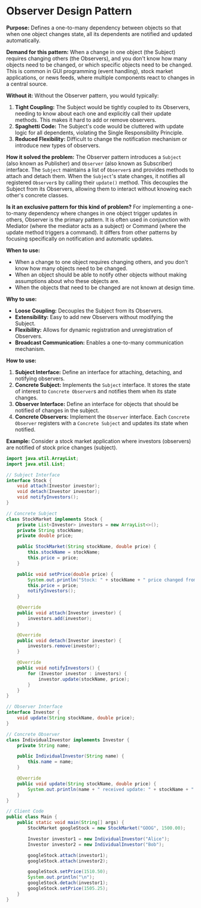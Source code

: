 # Observer Design Pattern

**Purpose:** Defines a one-to-many dependency between objects so that when one object changes state, all its dependents are notified and updated automatically.

**Demand for this pattern:**
When a change in one object (the Subject) requires changing others (the Observers), and you don't know how many objects need to be changed, or which specific objects need to be changed. This is common in GUI programming (event handling), stock market applications, or news feeds, where multiple components react to changes in a central source.

**Without it:**
Without the Observer pattern, you would typically:
1.  **Tight Coupling:** The Subject would be tightly coupled to its Observers, needing to know about each one and explicitly call their update methods. This makes it hard to add or remove observers.
2.  **Spaghetti Code:** The Subject's code would be cluttered with update logic for all dependents, violating the Single Responsibility Principle.
3.  **Reduced Flexibility:** Difficult to change the notification mechanism or introduce new types of observers.

**How it solved the problem:**
The Observer pattern introduces a `Subject` (also known as Publisher) and `Observer` (also known as Subscriber) interface. The `Subject` maintains a list of `Observer`s and provides methods to attach and detach them. When the `Subject`'s state changes, it notifies all registered `Observer`s by calling their `update()` method. This decouples the Subject from its Observers, allowing them to interact without knowing each other's concrete classes.

**Is it an exclusive pattern for this kind of problem?**
For implementing a one-to-many dependency where changes in one object trigger updates in others, Observer is the primary pattern. It is often used in conjunction with Mediator (where the mediator acts as a subject) or Command (where the update method triggers a command). It differs from other patterns by focusing specifically on notification and automatic updates.

**When to use:**
*   When a change to one object requires changing others, and you don't know how many objects need to be changed.
*   When an object should be able to notify other objects without making assumptions about who these objects are.
*   When the objects that need to be changed are not known at design time.

**Why to use:**
*   **Loose Coupling:** Decouples the Subject from its Observers.
*   **Extensibility:** Easy to add new Observers without modifying the Subject.
*   **Flexibility:** Allows for dynamic registration and unregistration of Observers.
*   **Broadcast Communication:** Enables a one-to-many communication mechanism.

**How to use:**
1.  **Subject Interface:** Define an interface for attaching, detaching, and notifying observers.
2.  **Concrete Subject:** Implements the `Subject` interface. It stores the state of interest to `Concrete Observer`s and notifies them when its state changes.
3.  **Observer Interface:** Define an interface for objects that should be notified of changes in the subject.
4.  **Concrete Observers:** Implement the `Observer` interface. Each `Concrete Observer` registers with a `Concrete Subject` and updates its state when notified.

**Example:**
Consider a stock market application where investors (observers) are notified of stock price changes (subject).

```java
import java.util.ArrayList;
import java.util.List;

// Subject Interface
interface Stock {
    void attach(Investor investor);
    void detach(Investor investor);
    void notifyInvestors();
}

// Concrete Subject
class StockMarket implements Stock {
    private List<Investor> investors = new ArrayList<>();
    private String stockName;
    private double price;

    public StockMarket(String stockName, double price) {
        this.stockName = stockName;
        this.price = price;
    }

    public void setPrice(double price) {
        System.out.println("Stock: " + stockName + " price changed from " + this.price + " to " + price);
        this.price = price;
        notifyInvestors();
    }

    @Override
    public void attach(Investor investor) {
        investors.add(investor);
    }

    @Override
    public void detach(Investor investor) {
        investors.remove(investor);
    }

    @Override
    public void notifyInvestors() {
        for (Investor investor : investors) {
            investor.update(stockName, price);
        }
    }
}

// Observer Interface
interface Investor {
    void update(String stockName, double price);
}

// Concrete Observer
class IndividualInvestor implements Investor {
    private String name;

    public IndividualInvestor(String name) {
        this.name = name;
    }

    @Override
    public void update(String stockName, double price) {
        System.out.println(name + " received update: " + stockName + " is now $" + price);
    }
}

// Client Code
public class Main {
    public static void main(String[] args) {
        StockMarket googleStock = new StockMarket("GOOG", 1500.00);

        Investor investor1 = new IndividualInvestor("Alice");
        Investor investor2 = new IndividualInvestor("Bob");

        googleStock.attach(investor1);
        googleStock.attach(investor2);

        googleStock.setPrice(1510.50);
        System.out.println("\n");
        googleStock.detach(investor1);
        googleStock.setPrice(1505.25);
    }
}
```